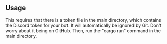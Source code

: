 ## Usage

This requires that there is a token file in the main directory, which contains the Discord token for your bot. It will automatically be ignored by Git. Don't worry about it being on GitHub. Then, run the "cargo run" command in the main directory.
